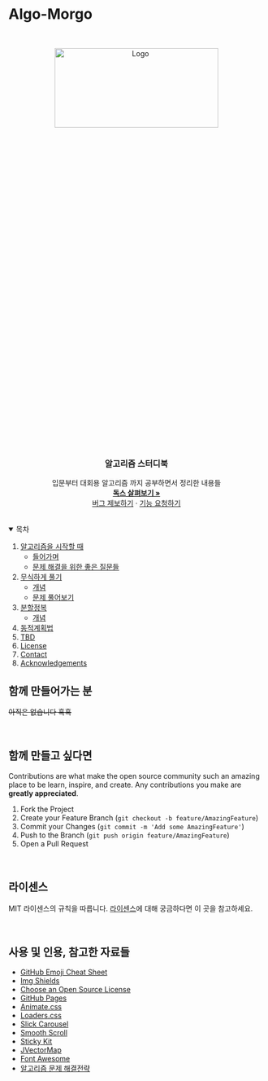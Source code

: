# Algo-Morgo

<!--
*** Thanks for checking out the Best-README-Template. If you have a suggestion
*** that would make this better, please fork the repo and create a pull request
*** or simply open an issue with the tag "enhancement".
*** Thanks again! Now go create something AMAZING! :D
-->



<!-- PROJECT SHIELDS -->
<!--
*** I'm using markdown "reference style" links for readability.
*** Reference links are enclosed in brackets [ ] instead of parentheses ( ).
*** See the bottom of this document for the declaration of the reference variables
*** for contributors-url, forks-url, etc. This is an optional, concise syntax you may use.
*** https://www.markdownguide.org/basic-syntax/#reference-style-links
-->

<!-- [![Contributors][contributors-shield]][contributors-url]
[![Forks][forks-shield]][forks-url]
[![Stargazers][stars-shield]][stars-url]
[![Issues][issues-shield]][issues-url]
[![MIT License][license-shield]][license-url] -->



<!-- PROJECT LOGO -->
<br />
<p align="center">
  <a href="https://github.com/Gummybearr/Algo-Morgo/#">
    <img src="https://3.bp.blogspot.com/-bsAe5iHfUvw/XMm2l8YCMtI/AAAAAAAAA28/9-Uj-v3GHhIE06c1_HdSEOeXML1byHInACLcBGAs/s1600/what-is-an-algorithm.png" alt="Logo" width="80%" height="20%">
  </a>

  <h3 align="center">알고리즘 스터디북</h3>

  <p align="center">
    입문부터 대회용 알고리즘 까지 공부하면서 정리한 내용들
    <br />
    <a href="#"><strong>독스 살펴보기 »</strong></a>
    <br />
    <a href="/issues">버그 제보하기</a>
    ·
    <a href="/issues">기능 요청하기</a>
  </p>
</p>

<br/>


<!-- TABLE OF CONTENTS -->
<details open="open">
  <summary>목차</summary>
  <ol>
    <li>
      <a href="/알고리즘을_시작할_때">알고리즘을 시작할 때</a>
      <ul>
        <li><a href="/알고리즘을_시작할_때/들어가며.md">들어가며</a></li>
        <li><a href="/알고리즘을_시작할_때/문제_해결을_위한_좋은_질문들.md">문제 해결을 위한 좋은 질문들</a></li>
      </ul>
    </li>
    <li>
      <a href="/무식하게_풀기">무식하게 풀기</a>
      <ul>
        <li><a href="/무식하게_풀기/개념.md">개념</a></li>
        <li><a href="/무식하게_풀기/문제_풀어보기.md">문제 풀어보기</a></li>
      </ul>
    </li>
    <li>
      <a href="/분할정복">분할정복</a>
      <ul>
        <li><a href="/분할정복/개념.md">개념</a></li>
      </ul>
    </li>
    <li><a href="#roadmap">동적계획법</a></li>
    <li><a href="#contributing">TBD</a></li>
    <li><a href="#license">License</a></li>
    <li><a href="#contact">Contact</a></li>
    <li><a href="#acknowledgements">Acknowledgements</a></li>
  </ol>
</details>



<!-- ABOUT THE PROJECT -->
## 함께 만들어가는 분
<del>아직은 없습니다 흑흑</del>

<br/>



<!-- CONTRIBUTING -->
## 함께 만들고 싶다면

Contributions are what make the open source community such an amazing place to be learn, inspire, and create. Any contributions you make are **greatly appreciated**.

1. Fork the Project
2. Create your Feature Branch (`git checkout -b feature/AmazingFeature`)
3. Commit your Changes (`git commit -m 'Add some AmazingFeature'`)
4. Push to the Branch (`git push origin feature/AmazingFeature`)
5. Open a Pull Request

<br/>

<!-- LICENSE -->
## 라이센스

MIT 라이센스의 규칙을 따릅니다. <a href="LICENCE">라이센스</a>에 대해 궁금하다면 이 곳을 참고하세요.


<br/>

<!-- ACKNOWLEDGEMENTS -->
## 사용 및 인용, 참고한 자료들
* [GitHub Emoji Cheat Sheet](https://www.webpagefx.com/tools/emoji-cheat-sheet)
* [Img Shields](https://shields.io)
* [Choose an Open Source License](https://choosealicense.com)
* [GitHub Pages](https://pages.github.com)
* [Animate.css](https://daneden.github.io/animate.css)
* [Loaders.css](https://connoratherton.com/loaders)
* [Slick Carousel](https://kenwheeler.github.io/slick)
* [Smooth Scroll](https://github.com/cferdinandi/smooth-scroll)
* [Sticky Kit](http://leafo.net/sticky-kit)
* [JVectorMap](http://jvectormap.com)
* [Font Awesome](https://fontawesome.com)
* [알고리즘 문제 해결전략](https://https://book.algospot.com/index.html)





<!-- MARKDOWN LINKS & IMAGES -->
<!-- https://www.markdownguide.org/basic-syntax/#reference-style-links -->
<!-- [contributors-shield]: https://img.shields.io/github/contributors/othneildrew/Best-README-Template.svg?style=for-the-badge
[contributors-url]: https://github.com/othneildrew/Best-README-Template/graphs/contributors
[forks-shield]: https://img.shields.io/github/forks/othneildrew/Best-README-Template.svg?style=for-the-badge
[forks-url]: https://github.com/othneildrew/Best-README-Template/network/members
[stars-shield]: https://img.shields.io/github/stars/othneildrew/Best-README-Template.svg?style=for-the-badge
[stars-url]: https://github.com/othneildrew/Best-README-Template/stargazers
[issues-shield]: https://img.shields.io/github/issues/othneildrew/Best-README-Template.svg?style=for-the-badge
[issues-url]: https://github.com/othneildrew/Best-README-Template/issues
[license-shield]: https://img.shields.io/github/license/othneildrew/Best-README-Template.svg?style=for-the-badge
[license-url]: https://github.com/othneildrew/Best-README-Template/blob/master/LICENSE.txt
[linkedin-shield]: https://img.shields.io/badge/-LinkedIn-black.svg?style=for-the-badge&logo=linkedin&colorB=555
[linkedin-url]: https://linkedin.com/in/othneildrew
[product-screenshot]: images/screenshot.png
 -->
